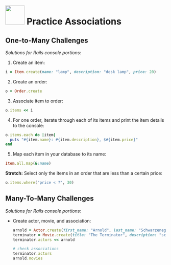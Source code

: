 # <img src="https://cloud.githubusercontent.com/assets/7833470/10899314/63829980-8188-11e5-8cdd-4ded5bcb6e36.png" height="60"> Practice Associations

## One-to-Many Challenges

*Solutions for Rails console portions:*

1. Create an item:

  ```ruby
  i = Item.create(name: "lamp", description: "desk lamp", price: 20)
  ```

2. Create an order:

  ```ruby
  o = Order.create
  ```

3. Associate item to order:

  ```ruby
  o.items << i
  ```

4. For one order, iterate through each of its items and print the item details to the console:

  ```ruby
  o.items.each do |item|
    puts "#{item.name}: #{item.description}, $#{item.price}"
  end
  ```

5. Map each item in your database to its name:

  ```ruby
  Item.all.map(&:name)
  ```

**Stretch:** Select only the items in an order that are less than a certain price:

  ```ruby
  o.items.where("price < ?", 30)
  ```

## Many-To-Many Challenges

*Solutions for Rails console portions:*

* Create actor, movie, and association:

  ```ruby
  arnold = Actor.create(first_name: "Arnold", last_name: "Schwarzenegger")
  terminator = Movie.create(title: "The Terminator", description: "science fiction film", year: 1984)
  terminator.actors << arnold

  # check associations
  terminator.actors
  arnold.movies
  ```

